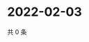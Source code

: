 # 2022-02-03

共 0 条

<!-- BEGIN WEIBO -->
<!-- 最后更新时间 Thu Feb 03 2022 14:16:50 GMT+0800 (China Standard Time) -->

<!-- END WEIBO -->
